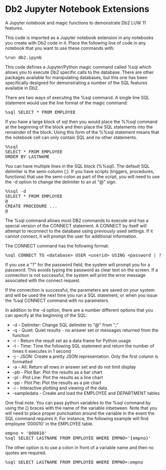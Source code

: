 # Db2 Jupyter Notebook Extensions
A Jupyter notebook and magic functions to demonstrate Db2 LUW 11 features.

This code is imported as a Jupyter notebook extension in any notebooks you create with Db2 code in it. Place the following line of code in any notebook that you want to use these commands with:
<pre>
&#37;run db2.ipynb
</pre>

This code defines a Jupyter/Python magic command called %sql which allows you to execute Db2 specific calls to 
the database. There are other packages available for manipulating databases, but this one has been specifically
designed for demonstrating a number of the SQL features available in Db2.

There are two ways of executing the %sql command. A single line SQL statement would use the
line format of the magic command:
<pre>
%sql SELECT * FROM EMPLOYEE
</pre>
If you have a large block of sql then you would place the %%sql command at the beginning of the block and then
place the SQL statements into the remainder of the block. Using this form of the %%sql statement means that the
notebook cell can only contain SQL and no other statements.
<pre>
%%sql
SELECT * FROM EMPLOYEE
ORDER BY LASTNAME
</pre>
You can have multiple lines in the SQL block (%%sql). The default SQL delimiter is the semi-column (;).
If you have scripts (triggers, procedures, functions) that use the semi-colon as part of the script, you 
will need to use the -d option to change the delimiter to an at "@" sign. 
<pre>
%%sql -d
SELECT * FROM EMPLOYEE
@
CREATE PROCEDURE ...
@
</pre>

The %sql command allows most DB2 commands to execute and has a special version of the CONNECT statement. 
A CONNECT by itself will attempt to reconnect to the database using previously used settings. If it cannot 
connect, it will prompt the user for additional information. 

The CONNECT command has the following format:
<pre>
%sql CONNECT TO &lt;database&gt; USER &lt;userid&gt; USING &lt;password | ?&gt; HOST &lt;ip address&gt; PORT &lt;port number&gt;
</pre>
If you use a "?" for the password field, the system will prompt you for a password. This avoids typing the 
password as clear text on the screen. If a connection is not successful, the system will print the error
message associated with the connect request.

If the connection is successful, the parameters are saved on your system and will be used the next time you
run a SQL statement, or when you issue the %sql CONNECT command with no parameters.

In addition to the -d option, there are a number different options that you can specify at the beginning of 
the SQL:

- -d - Delimiter: Change SQL delimiter to "@" from ";"
- -q - Quiet: Quiet results - no answer set or messages returned from the function
- -r - Return the result set as a data frame for Python usage
- -t - Time: Time the following SQL statement and return the number of times it executes in 1 second
- -j - JSON: Create a pretty JSON representation. Only the first column is formatted
- -a - All: Return all rows in answer set and do not limit display
- -pb - Plot Bar: Plot the results as a bar chart
- -pl - Plot Line: Plot the results as a line chart
- -pp - Plot Pie: Plot the results as a pie chart
- -i - Interactive plotting and viewing of the data
- -sampledata - Create and load the EMPLOYEE and DEPARTMENT tables

One final note. You can pass python variables to the %sql command by using the \{\} braces with the name of the
variable inbetween. Note that you will need to place proper punctuation around the variable in the event the
SQL command requires it. For instance, the following example will find employee '000010' in the EMPLOYEE table.
<pre>
empno = '000010'
%sql SELECT LASTNAME FROM EMPLOYEE WHERE EMPNO='{empno}'
</pre>
The other option is to use a colon in front of a variable name and then no quotes are required.
<pre>
%sql SELECT LASTNAME FROM EMPLOYEE WHERE EMPNO=:empno
</pre>
